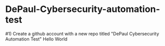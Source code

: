 # DePaul-Cybersecurity-automation-test
#1) Create a github account with a new repo titled "DePaul Cybersecurity Automation Test"
Hello World
